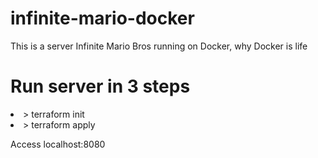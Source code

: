 # infinite-mario-docker
This is a server Infinite Mario Bros running on Docker, why Docker is life

<h1>Run server in 3 steps</h1>
<li>> terraform init</li>
<li>> terraform apply</li>

Access localhost:8080

